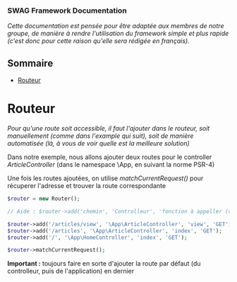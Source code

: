 ### SWAG Framework Documentation ###

*Cette documentation est pensée pour être adaptée aux membres de notre groupe, de manière à rendre l'utilisation du framework
simple et plus rapide (c'est donc pour cette raison qu'elle sera rédigée en français).*

## Sommaire
- [Routeur](#Routeur)

# Routeur

*Pour qu'une route soit accessible, il faut l'ajouter dans le routeur, soit manuellement (comme dans l'example qui suit), 
soit de manière automatisée (là, à vous de voir quelle est la meilleure solution)*

Dans notre exemple, nous allons ajouter deux routes pour le controller *ArticleController* (dans le namespace \App, en suivant
la norme PSR-4)

Une fois les routes ajoutées, on utilise *matchCurrentRequest()* pour récuperer l'adresse et trouver la route correspondante

```php
$router = new Router(); 

// Aide : $router->add('chemin', 'Controlleur', 'fonction à appeller (callback)', 'method');

$router->add('/articles/view', '\App\ArticleController', 'view', 'GET');
$router->add('/articles', '\App\ArticleController', 'index', 'GET');
$router->add('/', '\App\HomeController', 'index', 'GET');

$router->matchCurrentRequest();
```
**Important :** toujours faire en sorte d'ajouter la route par défaut (du controlleur, puis de l'application) en dernier
